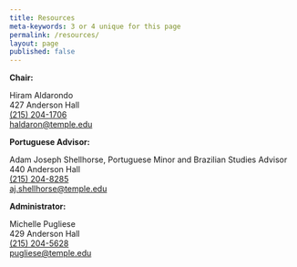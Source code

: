 ```yaml
---
title: Resources
meta-keywords: 3 or 4 unique for this page
permalink: /resources/
layout: page
published: false
---
```


**Chair:**

Hiram Aldarondo<br>
427 Anderson Hall<br>
[(215) 204-1706](tel:2152041706)<br>
[haldaron@temple.edu](mailto:haldaron@temple.edu)<br>

**Portuguese Advisor:** 

Adam Joseph Shellhorse, Portuguese Minor and Brazilian Studies Advisor<br>
440 Anderson Hall<br>
[(215) 204-8285](tel:2152048285)<br>
[aj.shellhorse@temple.edu](mailto:aj.shellhorse@temple.edu)<br>

**Administrator:**

Michelle Pugliese<br>
429 Anderson Hall<br>
[(215) 204-5628](tel:2152045628)<br>
[pugliese@temple.edu](mailto:pugliese@temple.edu)<br>
